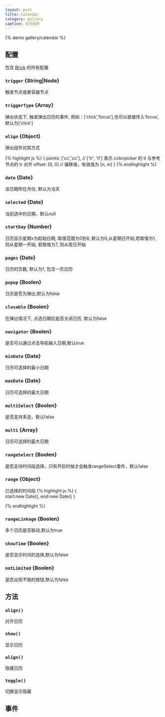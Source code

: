 ```yaml
---
layout: post
title: Calendar
category: gallery
caption: 日历组件
---
```


{% demo gallery/calendar %}

## 配置

包含 [Brick](/brix/core/brick) 的所有配置

### `trigger` {String|Node}

触发节点或者容器节点

### `triggerType` {Array}

弹出状态下, 触发弹出日历的事件, 例如：[‘click’,’focus’],也可以直接传入’focus’, 默认为[‘click’]

### `align` {Object}

弹出组件对其方式

{% highlight js %}
 {
    points: ['cc','cc'], // ['tr', 'tl'] 表示 colorpicker 的 tl 与参考节点的 tr 对齐
    offset: [0, 0]      // 偏移值，有效值为 [n, m]
}
{% endhighlight %}

### `date` {Date}

该日期所在月份, 默认为当天

### `selected` {Date}

当前选中的日期，默认null

### `startDay` {Number}

日历显示星期x为起始日期, 取值范围为0到6, 默认为0,从星期日开始,若取值为1, 则从星期一开始, 若取值为7, 则从周日开始

### `pages` {Date}

日历的页数, 默认为1, 包含一页日历

### `popup` {Boolen}

日历是否为弹出,默认为false

### `closable` {Boolen}

在弹出情况下, 点选日期后是否关闭日历, 默认为false

### `navigator` {Boolen}

是否可以通过点击导航输入日期,默认true

### `minDate` {Date}

日历可选择的最小日期

### `maxDate` {Date}

日历可选择的最大日期

### `multiSelect` {Boolen}

是否支持多选，默认false

### `multi` {Array}

日历可选择的最大日期

### `rangeSelect` {Boolen}

是否支持时间段选择，只有开启时候才会触发rangeSelect事件，默认false

### `range` {Object}

已选择的时间段 
{% highlight js %}
{	
	start:new Date(),
	end:new Date()
}

{% endhighlight %}

### `rangeLinkage` {Boolen}

多个日历是否联动,默认为true

### `showTime` {Boolen}

是否显示时间的选择,默认为false

### `notLimited` {Boolen}

是否出现不限的按钮,默认为false


## 方法

### `align()`

对齐日历

### `show()`

显示日历

### `align()`

隐藏日历

### `toggle()`

切换显示隐藏

## 事件



